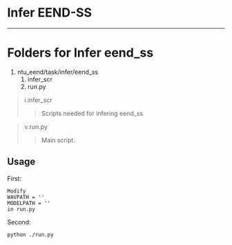 Infer EEND-SS
===========================


****

# Folders for Infer eend_ss

1. ntu_eend/task/infer/eend_ss
   1. infer_scr
   2. run.py


>i.infer_scr
>> Scripts needed for infering eend_ss

>v.run.py
>>Main script. 


## **Usage**
First:
```
Modify 
WAVPATH = ''
MODELPATH = ''
in run.py
```
Second:
```
python ./run.py
```
